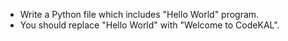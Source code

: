 - Write a Python file which includes "Hello World" program.
- You should replace "Hello World" with "Welcome to CodeKAL".
